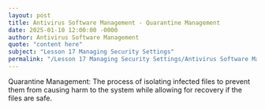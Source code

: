 ```yaml
---
layout: post
title: Antivirus Software Management - Quarantine Management
date: 2025-01-10 12:00:00 -0000
author: Antivirus Software Management
quote: "content here"
subject: "Lesson 17 Managing Security Settings"
permalink: "/Lesson 17 Managing Security Settings/Antivirus Software Management/Antivirus Software Management - Quarantine Management"
---
```


Quarantine Management: The process of isolating infected files to prevent them from causing harm to the system while allowing for recovery if the files are safe.
